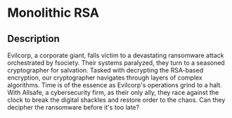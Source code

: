 # Monolithic RSA

## Description
Evilcorp, a corporate giant, falls victim to a devastating ransomware attack orchestrated by fsociety. Their systems paralyzed, they turn to a seasoned cryptographer for salvation. Tasked with decrypting the RSA-based encryption, our cryptographer navigates through layers of complex algorithms. Time is of the essence as Evilcorp's operations grind to a halt. With Allsafe, a cybersecurity firm, as their only ally, they race against the clock to break the digital shackles and restore order to the chaos. Can they decipher the ransomware before it's too late?
